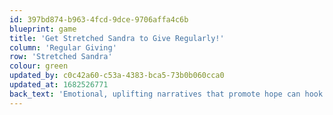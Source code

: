 ```yaml
---
id: 397bd874-b963-4fcd-9dce-9706affa4c6b
blueprint: game
title: 'Get Stretched Sandra to Give Regularly!'
column: 'Regular Giving'
row: 'Stretched Sandra'
colour: green
updated_by: c0c42a60-c53a-4383-bca5-73b0b060cca0
updated_at: 1682526771
back_text: 'Emotional, uplifting narratives that promote hope can hook her in'
---
```

